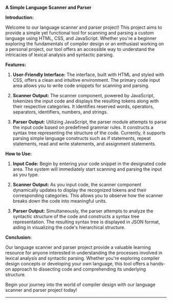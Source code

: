 
**A Simple Language Scanner and Parser**

**Introduction:**

Welcome to our language scanner and parser project! This project aims to provide a simple yet functional tool for scanning and parsing a custom language using HTML, CSS, and JavaScript. Whether you're a beginner exploring the fundamentals of compiler design or an enthusiast working on a personal project, our tool offers an accessible way to understand the intricacies of lexical analysis and syntactic parsing.

**Features:**

1. **User-Friendly Interface:** The interface, built with HTML and styled with CSS, offers a clean and intuitive environment. The primary code input area allows you to write code snippets for scanning and parsing.

2. **Scanner Output:** The scanner component, powered by JavaScript, tokenizes the input code and displays the resulting tokens along with their respective categories. It identifies reserved words, operators, separators, identifiers, numbers, and strings.

3. **Parser Output:** Utilizing JavaScript, the parser module attempts to parse the input code based on predefined grammar rules. It constructs a syntax tree representing the structure of the code. Currently, it supports parsing simple language constructs such as if statements, repeat statements, read and write statements, and assignment statements.

**How to Use:**

1. **Input Code:** Begin by entering your code snippet in the designated code area. The system will immediately start scanning and parsing the input as you type.

2. **Scanner Output:** As you input code, the scanner component dynamically updates to display the recognized tokens and their corresponding categories. This allows you to observe how the scanner breaks down the code into meaningful units.

3. **Parser Output:** Simultaneously, the parser attempts to analyze the syntactic structure of the code and constructs a syntax tree representation. The resulting syntax tree is displayed in JSON format, aiding in visualizing the code's hierarchical structure.

**Conclusion:**

Our language scanner and parser project provide a valuable learning resource for anyone interested in understanding the processes involved in lexical analysis and syntactic parsing. Whether you're exploring compiler design concepts or developing your own language, this tool offers a hands-on approach to dissecting code and comprehending its underlying structure.

Begin your journey into the world of compiler design with our language scanner and parser project today!

---
